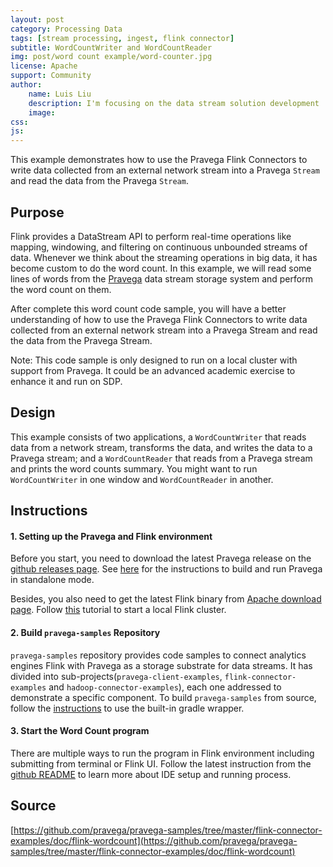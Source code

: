 ```yaml
---
layout: post
category: Processing Data
tags: [stream processing, ingest, flink connector]
subtitle: WordCountWriter and WordCountReader
img: post/word count example/word-counter.jpg
license: Apache
support: Community
author: 
    name: Luis Liu
    description: I'm focusing on the data stream solution development
    image: 
css: 
js: 
---
```

This example demonstrates how to use the Pravega Flink Connectors to write data collected
from an external network stream into a Pravega `Stream` and read the data from the Pravega `Stream`.
<!--more-->

## Purpose

Flink provides a DataStream API to perform real-time operations like mapping, windowing, and filtering on continuous unbounded streams of data. Whenever we think about the streaming operations in big data, it has become custom to do the word count. In this example, we will read some lines of words from the [Pravega](http://pravega.io/) data stream storage system and perform the word count on them.  

After complete this word count code sample, you will have a better understanding of how to use the Pravega Flink Connectors to write data collected from an external network stream into a Pravega Stream and read the data from the Pravega Stream.   

Note: This code sample is only designed to run on a local cluster with support from Pravega. It could be an advanced academic exercise to enhance it and run on SDP.  

## Design

This example consists of two applications, a `WordCountWriter` that reads data from a network stream, transforms the data, and writes the data to a Pravega stream; and a
`WordCountReader` that reads from a Pravega stream and prints the word counts summary. You might want to run `WordCountWriter` in one window and `WordCountReader` in another.

## Instructions

#### 1. Setting up the Pravega and Flink environment
Before you start, you need to download the latest Pravega release on the [github releases page](https://github.com/pravega/pravega/releases). See [here](http://pravega.io/docs/latest/getting-started/) for the instructions to build and run Pravega in standalone mode.  

Besides, you also need to get the latest Flink binary from [Apache download page](https://flink.apache.org/downloads.html). Follow [this](https://ci.apache.org/projects/flink/flink-docs-stable/getting-started/tutorials/local_setup.html) tutorial to start a local Flink cluster. 

#### 2. Build `pravega-samples` Repository

`pravega-samples` repository provides code samples to connect analytics engines Flink with Pravega as a storage substrate for data streams. It has divided into sub-projects(`pravega-client-examples`, `flink-connector-examples` and `hadoop-connector-examples`), each one addressed to demonstrate a specific component. To build `pravega-samples` from source, follow the [instructions](https://github.com/pravega/pravega-samples#pravega-samples-build-instructions) to use the built-in gradle wrapper.  

#### 3. Start the Word Count program

There are multiple ways to run the program in Flink environment including submitting from terminal or Flink UI. Follow the latest instruction from the [github README](https://github.com/pravega/pravega-samples/tree/master/flink-connector-examples/doc/flink-wordcount#word-count-example-using-pravega-flink-connectors) to learn more about IDE setup and running process.

## Source
[https://github.com/pravega/pravega-samples/tree/master/flink-connector-examples/doc/flink-wordcount](https://github.com/pravega/pravega-samples/tree/master/flink-connector-examples/doc/flink-wordcount)